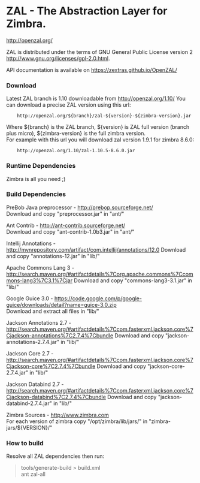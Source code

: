 ZAL - The Abstraction Layer for Zimbra.
===
<http://openzal.org/>

ZAL is distributed under the terms of GNU General Public License version 2 <http://www.gnu.org/licenses/gpl-2.0.html>.

API documentation is available on <https://zextras.github.io/OpenZAL/>

### Download ###

Latest ZAL branch is 1.10 downloadable from <http://openzal.org/1.10/>
You can download a precise ZAL version using this url:
        
        http://openzal.org/${branch}/zal-${version}-${zimbra-version}.jar

Where ${branch} is the ZAL branch, ${version} is ZAL full version (branch plus micro), ${zimbra-version} is the full zimbra version.  
For example with this url you will download zal version 1.9.1 for zimbra 8.6.0:
        
        http://openzal.org/1.10/zal-1.10.5-8.6.0.jar

### Runtime Dependencies ###

   Zimbra is all you need ;)

### Build Dependencies ###

PreBob Java preprocessor - <http://prebop.sourceforge.net/>  
Download and copy "preprocessor.jar" in "ant/"

Ant Contrib - <http://ant-contrib.sourceforge.net/>  
Download and copy "ant-contrib-1.0b3.jar" in "ant/"

Intellij Annotations - <http://mvnrepository.com/artifact/com.intellij/annotations/12.0>
Download and copy "annotations-12.jar" in "lib/"

Apache Commons Lang 3 - <http://search.maven.org/#artifactdetails%7Corg.apache.commons%7Ccommons-lang3%7C3.1%7Cjar>
Download and copy "commons-lang3-3.1.jar" in "lib/"

Google Guice 3.0 - <https://code.google.com/p/google-guice/downloads/detail?name=guice-3.0.zip>  
Download and extract all files in "lib/"

Jackson Annotations 2.7 - <http://search.maven.org/#artifactdetails%7Ccom.fasterxml.jackson.core%7Cjackson-annotations%7C2.7.4%7Cbundle>
Download and copy "jackson-annotations-2.7.4.jar" in "lib/"

Jackson Core 2.7 - <http://search.maven.org/#artifactdetails%7Ccom.fasterxml.jackson.core%7Cjackson-core%7C2.7.4%7Cbundle>
Download and copy "jackson-core-2.7.4.jar" in "lib/"

Jackson Databind 2.7 - <http://search.maven.org/#artifactdetails%7Ccom.fasterxml.jackson.core%7Cjackson-databind%7C2.7.4%7Cbundle>
Download and copy "jackson-databind-2.7.4.jar" in "lib/"

Zimbra Sources - <http://www.zimbra.com>  
For each version of zimbra copy "/opt/zimbra/lib/jars/" in "zimbra-jars/${VERSION}/"

### How to build ###

Resolve all ZAL dependencies then run:

> tools/generate-build > build.xml  
> ant zal-all

